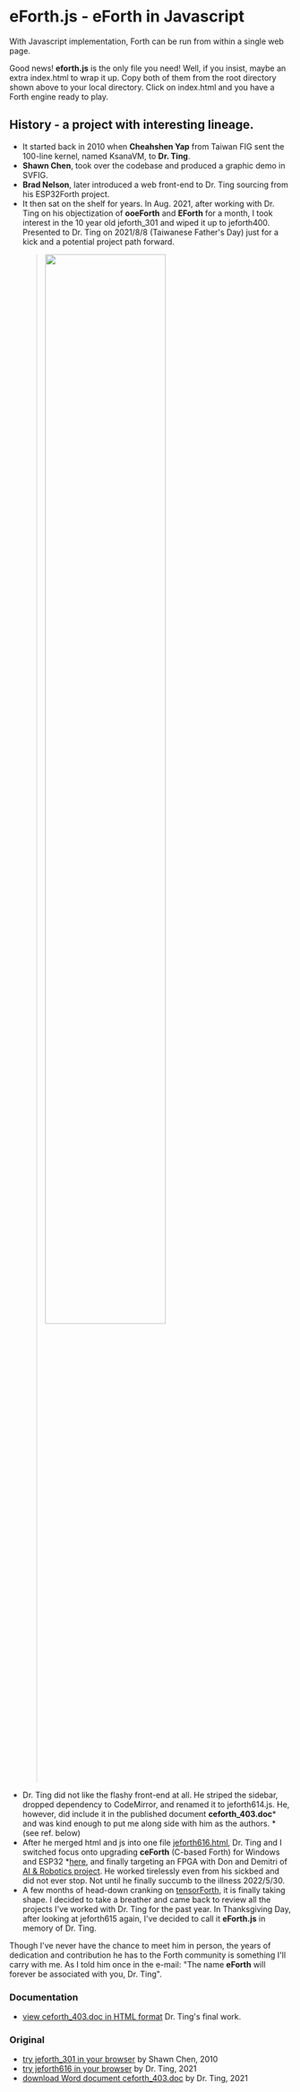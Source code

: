 # eForth.js - eForth in Javascript

With Javascript implementation, Forth can be run from within a single web page.

Good news! **eforth.js** is the only file you need! Well, if you insist, maybe an extra index.html to wrap it up. Copy both of them from the root directory shown above to your local directory. Click on index.html and you have a Forth engine ready to play.

## History - a project with interesting lineage.
* It started back in 2010 when **Cheahshen Yap** from Taiwan FIG sent the 100-line kernel, named KsanaVM, to **Dr. Ting**.
* **Shawn Chen**, took over the codebase and produced a graphic demo in SVFIG.
* **Brad Nelson**, later introduced a web front-end to Dr. Ting sourcing from his ESP32Forth project.
* It then sat on the shelf for years. In Aug. 2021, after working with Dr. Ting on his objectization of **ooeForth** and **EForth** for a month, I took interest in the 10 year old jeforth_301 and wiped it up to jeforth400. Presented to Dr. Ting on 2021/8/8 (Taiwanese Father's Day) just for a kick and a potential project path forward.
  > <img width="70%" src="https://chochain.github.io/eForth.js/docs/jeforth400_snip1.png">
* Dr. Ting did not like the flashy front-end at all. He striped the sidebar, dropped dependency to CodeMirror, and renamed it to jeforth614.js. He, however, did include it in the published document **ceforth_403.doc*** and was kind enough to put me along side with him as the authors. *(see ref. below)
* After he merged html and js into one file [jeforth616.html](./orig/jeforth616.html), Dr. Ting and I switched focus onto upgrading **ceForth** (C-based Forth) for Windows and ESP32 *[here](https://github.com/chochain/eforth), and finally targeting an FPGA with Don and Demitri of [AI & Robotics project](https://www.facebook.com/groups/1304548976637542). He worked tirelessly even from his sickbed and did not ever stop. Not until he finally succumb to the illness 2022/5/30.
* A few months of head-down cranking on [tensorForth](https://github.com/chochain/tensorForth), it is finally taking shape. I decided to take a breather and came back to review all the projects I've worked with Dr. Ting for the past year. In Thanksgiving Day, after looking at jeforth615 again, I've decided to call it **eForth.js** in memory of Dr. Ting.

Though I've never have the chance to meet him in person, the years of dedication and contribution he has to the Forth community is something I'll carry with me. As I told him once in the e-mail: "The name **eForth** will forever be associated with you, Dr. Ting".

### Documentation
* [view ceforth_403.doc in HTML format](https://chochain.github.io/eForth.js/docs/ceforth_403.html) Dr. Ting's final work.

### Original
* [try jeforth_301 in your browser](https://chochain.github.io/eForth.js/orig/index_301.html) by Shawn Chen, 2010
* [try jeforth616 in your browser](https://chochain.github.io/eForth.js/orig/jeforth616.html) by Dr. Ting, 2021
* [download Word document ceforth_403.doc](https://chochain.github.io/docs/ceforth_403.doc) by Dr. Ting, 2021

